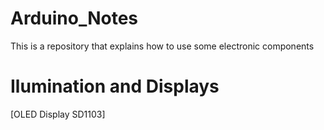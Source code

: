# Arduino_Notes
This is a repository
that explains how to
use some electronic 
components


# Ilumination and Displays

[OLED Display SD1103]
